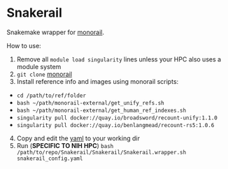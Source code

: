 # Snakerail

Snakemake wrapper for [monorail](https://github.com/langmead-lab/monorail-external).

How to use:

1. Remove all `module load singularity` lines unless your HPC also uses a module system
2. `git clone` [monorail](https://github.com/langmead-lab/monorail-external)
3. Install reference info and images using monorail scripts:
  - `cd /path/to/ref/folder`
  - `bash ~/path/monorail-external/get_unify_refs.sh`
  - `bash ~/path/monorail-external/get_human_ref_indexes.sh`
  - `singularity pull docker://quay.io/broadsword/recount-unify:1.1.0`
  - `singularity pull docker://quay.io/benlangmead/recount-rs5:1.0.6`
4. Copy and edit the [yaml](https://github.com/davemcg/Snakerail/blob/main/snakerail_config.yaml) to your working dir
5. Run (**SPECIFIC TO NIH HPC**) `bash /path/to/repo/Snakerail/Snakerail/Snakerail.wrapper.sh snakerail_config.yaml`
